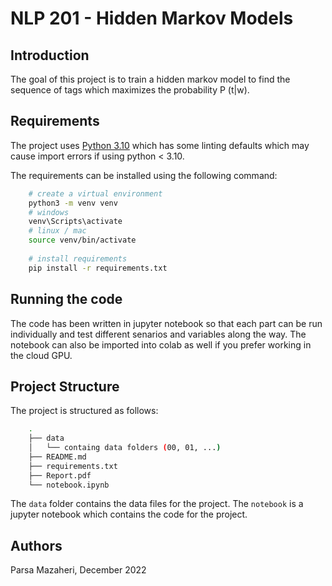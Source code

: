 
# NLP 201 - Hidden Markov Models



## Introduction

The goal of this project is to train a hidden markov model to find the sequence of tags which maximizes the probability P (t|w).


## Requirements

The project uses [Python 3.10](https://www.python.org/downloads) which has some linting defaults which may cause import
errors if using python < 3.10.

The requirements can be installed using the following command:

```bash
    # create a virtual environment
    python3 -m venv venv
    # windows
    venv\Scripts\activate
    # linux / mac
    source venv/bin/activate
    
    # install requirements
    pip install -r requirements.txt
```


## Running the code

The code has been written in jupyter notebook so that each part can be run individually and test different senarios and variables along the way. The notebook can also be imported into colab as well if you prefer working in the cloud GPU.



## Project Structure

The project is structured as follows:

```bash
    .
    ├── data
    │   └── containg data folders (00, 01, ...)
    ├── README.md
    ├── requirements.txt
    ├── Report.pdf
    └── notebook.ipynb
```

The `data` folder contains the data files for the project. The `notebook` is a jupyter notebook which contains the code
for the project. 


## Authors

Parsa Mazaheri, December 2022